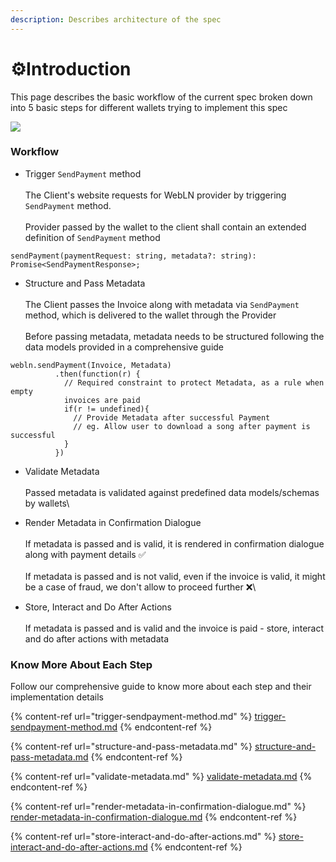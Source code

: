 ```yaml
---
description: Describes architecture of the spec
---
```


# ⚙️Introduction



This page describes the basic workflow of the current spec broken down into 5 basic steps for different wallets trying to implement this spec

![](https://cdn-images-1.medium.com/max/3694/1\*Lz4JHjDty-jrWAV9eqcDPA.png)

### Workflow

* Trigger `SendPayment` method\
  \
  The Client's website requests for WebLN provider by triggering `SendPayment` method.\
  \
  Provider passed by the wallet to the client shall contain an extended definition  of `SendPayment` method

```
sendPayment(paymentRequest: string, metadata?: string): Promise<SendPaymentResponse>;
```

* Structure and Pass Metadata\
  \
  The Client passes the Invoice along with metadata via `SendPayment` method, which is delivered to the wallet through the Provider\
  \
  Before passing metadata, metadata needs to be structured following the data models provided in a comprehensive guide

```
webln.sendPayment(Invoice, Metadata)
          .then(function(r) {
            // Required constraint to protect Metadata, as a rule when empty 
            invoices are paid
            if(r != undefined){
              // Provide Metadata after successful Payment
              // eg. Allow user to download a song after payment is successful
            }
          })
```

* Validate Metadata\
  \
  Passed metadata is validated against predefined data models/schemas by wallets\

* Render Metadata in Confirmation Dialogue\
  \
  If metadata is passed and is valid, it is rendered in confirmation dialogue along with payment  details ✅\
  \
  If metadata is passed and is not valid, even if the invoice is valid, it might be a case of fraud, we don't allow to proceed further ❌\

* Store, Interact and Do After Actions\
  \
  If metadata is passed and is valid and the invoice is paid - store, interact and do after actions with metadata

### Know More About Each Step

Follow our comprehensive guide to know more about each step and their implementation details

{% content-ref url="trigger-sendpayment-method.md" %}
[trigger-sendpayment-method.md](trigger-sendpayment-method.md)
{% endcontent-ref %}

{% content-ref url="structure-and-pass-metadata.md" %}
[structure-and-pass-metadata.md](structure-and-pass-metadata.md)
{% endcontent-ref %}

{% content-ref url="validate-metadata.md" %}
[validate-metadata.md](validate-metadata.md)
{% endcontent-ref %}

{% content-ref url="render-metadata-in-confirmation-dialogue.md" %}
[render-metadata-in-confirmation-dialogue.md](render-metadata-in-confirmation-dialogue.md)
{% endcontent-ref %}

{% content-ref url="store-interact-and-do-after-actions.md" %}
[store-interact-and-do-after-actions.md](store-interact-and-do-after-actions.md)
{% endcontent-ref %}
